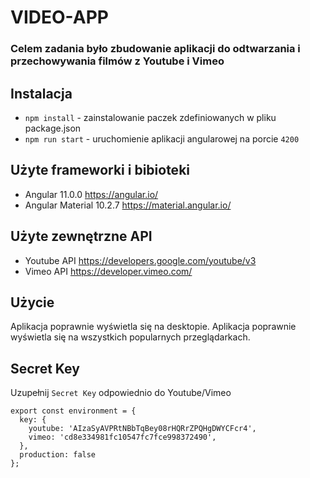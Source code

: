 # VIDEO-APP

### Celem zadania było zbudowanie aplikacji do odtwarzania i przechowywania filmów z Youtube i Vimeo

## Instalacja

* `npm install` - zainstalowanie paczek zdefiniowanych w pliku package.json
* `npm run start` - uruchomienie aplikacji angularowej na porcie `4200`

## Użyte frameworki i bibioteki

* Angular 11.0.0            https://angular.io/
* Angular Material 10.2.7   https://material.angular.io/

## Użyte zewnętrzne API
* Youtube API               https://developers.google.com/youtube/v3
* Vimeo API                 https://developer.vimeo.com/

## Użycie

Aplikacja poprawnie wyświetla się na desktopie.
Aplikacja poprawnie wyświetla się na wszystkich popularnych przeglądarkach.

## Secret Key

Uzupełnij `Secret Key` odpowiednio do Youtube/Vimeo
```
export const environment = {
  key: {
    youtube: 'AIzaSyAVPRtNBbTqBey08rHQRrZPQHgDWYCFcr4',
    vimeo: 'cd8e334981fc10547fc7fce998372490',
  },
  production: false
};